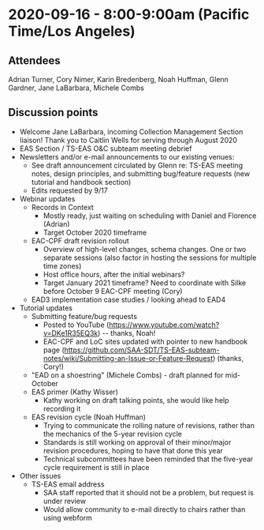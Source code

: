 # 2020-09-16 - 8:00-9:00am (Pacific Time/Los Angeles)

## Attendees
Adrian Turner, Cory Nimer, Karin Bredenberg, Noah Huffman, Glenn Gardner, Jane LaBarbara, Michele Combs

## Discussion points

- Welcome Jane LaBarbara, incoming Collection Management Section liaison! Thank you to Caitlin Wells for serving through August 2020
- EAS Section / TS-EAS O&C subteam meeting debrief
- Newsletters and/or e-mail announcements to our existing venues: 
  - See draft announcement circulated by Glenn re: TS-EAS meeting notes, design principles, and submitting bug/feature requests (new tutorial and handbook section)
  - Edits requested by 9/17
- Webinar updates
  - Records in Context
    - Mostly ready, just waiting on scheduling with Daniel and Florence (Adrian)
    - Target October 2020 timeframe
  - EAC-CPF draft revision rollout
    - Overview of high-level changes, schema changes. One or two separate sessions (also factor in hosting the sessions for multiple time zones)
    - Host office hours, after the initial webinars?
    - Target January 2021 timeframe? Need to coordinate with Silke before October 9 EAC-CPF meeting (Cory)
  - EAD3 implementation case studies / looking ahead to EAD4
- Tutorial updates
  - Submitting feature/bug requests
    - Posted to YouTube (https://www.youtube.com/watch?v=DKe1R35EQ3k) -- thanks, Noah! 
    - EAC-CPF and LoC sites updated with pointer to new handbook page (https://github.com/SAA-SDT/TS-EAS-subteam-notes/wiki/Submitting-an-Issue-or-Feature-Request) (thanks, Cory!)
  - "EAD on a shoestring" (Michele Combs) - draft planned for mid-October
  - EAS primer (Kathy Wisser)
    - Kathy working on draft talking points, she would like help recording it
  - EAS revision cycle (Noah Huffman)
    - Trying to communicate the rolling nature of revisions, rather than the mechanics of the 5-year revision cycle
    - Standards is still working on approval of their minor/major revision procedures, hoping to have that done this year
    - Technical subcommittees have been reminded that the five-year cycle requirement is still in place
- Other issues
  - TS-EAS email address
    - SAA staff reported that it should not be a problem, but request is under review
    - Would allow community to e-mail directly to chairs rather than using webform
